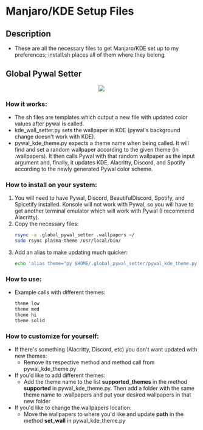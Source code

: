 # Manjaro/KDE Setup Files

## Description
* These are all the necessary files to get Manjaro/KDE set up to my preferences; install.sh places all of them where they belong.

## Global Pywal Setter

<p align='center'>
    <img src='screens.gif'>
</p>

### How it works:
* The sh files are templates which output a new file with updated color values after pywal is called.
* kde_wall_setter.py sets the wallpaper in KDE (pywal's background change doesn't work with KDE).
* pywal_kde_theme.py expects a theme name when being called. It will find and set a random wallpaper according to the given theme (in .wallpapers). It then calls Pywal with that random wallpaper as the input argument and, finally, it updates KDE, Alacritty, Discord, and Spotify according to the newly generated Pywal color scheme.
### How to install on your system:
1. You will need to have Pywal, Discord, BeautifulDiscord, Spotify, and Spicetify installed. Konsole will not work with Pywal, so you will have to get another terminal emulator which will work with Pywal (I recommend Alacritty).
2. Copy the necessary files:
    ```bash
    rsync -a .global_pywal_setter .wallpapers ~/
    sudo rsync plasma-theme /usr/local/bin/
    ```
3. Add an alias to make updating much quicker:
    ```bash
    echo 'alias theme="py $HOME/.global_pywal_setter/pywal_kde_theme.py"' >> ~/.bashrc
    ```
### How to use:
* Example calls with different themes:
    ```bash
    theme low
    theme med
    theme hi
    theme solid
    ```
### How to customize for yourself:
* If there's something (Alacritty, Discord, etc) you don't want updated with new themes:
  * Remove its respective method and method call from pywal_kde_theme.py
* If you'd like to add different themes:
  * Add the theme name to the list <b>supported_themes</b> in the method <b>supported</b> in pywal_kde_theme.py. Then add a folder with the same theme name to .wallpapers and put your desired wallpapers in that new folder
* If you'd like to change the wallpapers location:
  * Move the wallpapers to where you'd like and update <b>path</b> in the method <b>set_wall</b> in pywal_kde_theme.py
